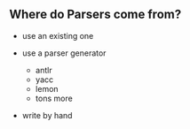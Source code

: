 ## Where do Parsers come from?

- use an existing one






- use a parser generator
    - antlr
    - yacc
    - lemon
    - tons more
- write by hand
